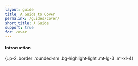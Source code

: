 ```yaml
---
layout: guide
title: A Guide to Cover
permalink: /guides/cover/
short_title: A Guide
support: true
for: cover
---
```


#### Introduction
{:.p-2 .border .rounded-sm .bg-highlight-light .mt-lg-3 .mt-xl-4}